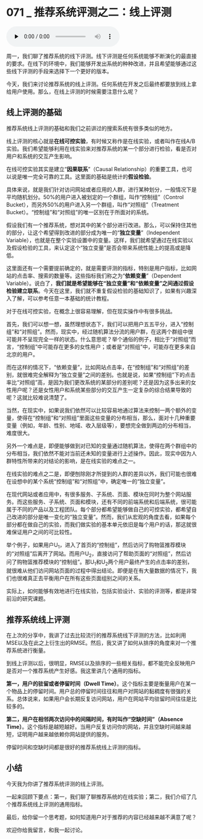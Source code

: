 # 071 _ 推荐系统评测之二：线上评测

<audio id="audio" title="071 | 推荐系统评测之二：线上评测" controls="" preload="none"><source id="mp3" src="https://static001.geekbang.org/resource/audio/04/53/04b9f83dbd3ddc782540c87d26fe8153.mp3"></audio>

周一，我们聊了推荐系统的线下评测。线下评测是任何系统能够不断演化的最直接的要求。在线下的环境中，我们能够开发出系统的种种改进，并且希望能够通过这些线下评测的手段来选择下一个更好的版本。

今天，我们来讨论推荐系统的线上评测。任何系统在开发之后最终都要放到线上拿给用户使用。那么，在线上评测的时候需要注意什么呢？

## 线上评测的基础

推荐系统线上评测的基础和我们之前讲过的搜索系统有很多类似的地方。

线上评测的核心就是**在线可控实验**，有时候又称作是在线实验，或者叫作在线A/B实验。我们希望能够利用在线实验来对推荐系统的某一个部分进行检验，看是否对用户和系统的交互产生影响。

在线可控实验其实是建立“**因果联系**”（Causal Relationship）的重要工具，也可以说是唯一完全可靠的工具。这里面的基础是统计的**假设检验**。

具体来说，就是我们针对访问网站或者应用的人群，进行某种划分，一般情况下是平均随机划分。50%的用户进入被划定的一个群组，叫作“控制组”（Control Bucket），而另外50%的用户进入另一个群组，叫作“对照组”（Treatment Bucket）。“控制组”和“对照组”的唯一区别在于所面对的系统。

假设我们有一个推荐系统，想对其中的某个部分进行改进。那么，可以保持住其他的部分，让这个希望得到改进的部分成为唯一的“**独立变量**”（Independent Variable），也就是在整个实验设置中的变量。这样，我们就希望通过在线实验以及假设检验的工具，来认定这个“独立变量”是否会带来系统性能上的提高或是降低。

这里面还有一个需要提前确定的，就是需要评测的指标，特别是用户指标，比如网站的点击率、搜索的数量等。这些指标我们称之为“**依赖变量**”（Dependent Variable）。说白了，**我们就是希望能够在“独立变量”和“依赖变量”之间通过假设检验建立联系**。今天在这里，我们就不重复假设检验的基础知识了，如果有兴趣深入了解，可以参考任意一本基础的统计教程。

对于在线可控实验，在概念上很容易理解，但在现实操作中有很多挑战。

首先，我们可以想一想，虽然理想状态下，我们可以把用户五五平分，进入“控制组”和“对照组”。然而，现实中，经过随机算法分流的用户群，在这两个群组中很可能并不呈现完全一样的状态。什么意思呢？举个通俗的例子，相比于“对照组”而言，“控制组”中可能存在更多的女性用户；或者是“对照组”中，可能存在更多来自北京的用户。

而在这样的情况下，“依赖变量”，比如网站点击率，在“控制组”和“对照组”的差别，就很难完全解释为“独立变量”之间的差别。也就是说，如果“控制组”下的点击率比“对照组”高，是因为我们更改系统的某部分的差别呢？还是因为这多出来的女性用户呢？还是女性用户和系统某些部分的交互产生一定复杂的综合结果导致的呢？这就比较难说清楚了。

当然，在现实中，如果说我们依然可以比较容易地通过算法来控制一两个额外的变量，使得在“控制组”和“对照组”里面这些变量的分布相当，那么，面对十几种重要变量（例如，年龄、性别、地域、收入层级等），要想完全做到两边的分布相当，难度很大。

另外一个难点是，即便能够做到对已知的变量通过随机算法，使得在两个群组中的分布相当，我们依然不能对当前还未知的变量进行上述操作。因此，现实中因为人群特性所带来的对结论的影响，是在线实验的难点之一。

在线实验的难点之二是，即便刨除刚才所提到的人群的差异以外，我们可能也很难在设想中的某个系统“控制组”和“对照组”中，确定唯一的“独立变量”。

在现代网站或者应用中，有很多服务、子系统、页面、模块在同时为整个网站服务。而这些服务、子系统、页面和模块，还有不同的前端系统和后端系统，很可能属于不同的产品以及工程团队。每个部分都希望能够做自己的可控实验，都希望自己改进的部分是唯一变化的“独立变量”。然而，我们从宏观的角度去看，如果每个部分都在做自己的实验，而我们做实验的基本单元依旧是每个用户的话，那这就很难保证用户之间的可比较性。

举个例子，如果用户U<sub>1</sub>，进入了首页的“控制组”，然后访问了购物篮推荐模块的“对照组”后离开了网站。而用户U<sub>2</sub>，直接访问了帮助页面的“对照组”，然后访问了购物篮推荐模块的“控制组”。那U<sub>1</sub>和U<sub>2</sub>两个用户最终产生的点击率的差别，就很难从他们访问网站页面的过程中得出结论。即便是在有大量数据的情况下，我们也很难真正去平衡用户在所有这些页面组别之间的关系。

实际上，如何能够有效地进行在线实验，包括实验设计、实验的评测等，都是非常前沿的研究课题。

## 推荐系统线上评测

在上次的分享中，我讲了过去比较流行的推荐系统线下评测的方法，比如利用MSE以及在此之上衍生出的RMSE。然后，我又讲了如何从排序的角度来对一个推荐系统进行衡量。

到线上评测以后，很明显，RMSE以及排序的一些相关指标，都不能完全反映用户是否对一个推荐系统产生好感。我这里讲几个通用的指标。

**第一，用户的驻留或者停留时间（Dwell Time）**。这个指标主要是衡量用户在某一个物品上的停留时间。用户总的停留时间往往和用户对网站的黏稠度有很强的关系。总体说来，如果用户会长期反复访问网站，用户在网站平均驻留时间往往是比较多的。

**第二，用户在相邻两次访问中的间隔时间，有时叫作“空缺时间”（Absence Time）**。这个指标是越短越好。当用户反复访问你的网站，并且空缺时间越来越短，证明用户越来越依赖你网站提供的服务。

停留时间和空缺时间都是很好的推荐系统线上评测的指标。

## 小结

今天我为你讲了推荐系统评测的线上评测。

一起来回顾下要点：第一，我们聊了聊推荐系统的在线实验；第二，我们介绍了几个推荐系统线上评测的通用指标。

最后，给你留一个思考题，如何知道用户对于推荐的内容已经越来越不满意了呢？

欢迎你给我留言，和我一起讨论。


